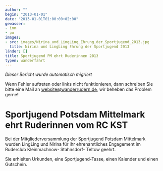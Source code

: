 ```yaml
---
author: ""
begin: "2013-01-01"
date: "2013-01-01T01:00:00+02:00"
gewässer:
- inn
- po
images:
- src: images/Nirina_und_LingLing_Ehrung_der_Sportjugend_2013.jpg
  title: Nirina und LingLing Ehrung der Sportjugend 2013
länder: []
title: Sportjugend PM ehrt Ruderinnen 2013
typen: wanderfahrt
---
```



*Dieser Bericht wurde automatisch migriert*

Wenn Fehler auftreten oder links nicht funktionieren, dann schreiben Sie bitte eine Mail an website@wanderrudern.de, wir beheben das Problem gerne!



# Sportjugend Potsdam Mittelmark ehrt Ruderinnen vom RC KST


Bei der Mitgliederversammlung der Sportjugend Potsdam Mittelmark wurden LingLing und Nirina für ihr ehrenamtliches Engagement im Ruderclub Kleinmachnow- Stahnsdorf- Teltow geehrt.

Sie erhielten Urkunden, eine Sportjugend-Tasse, einen Kalender und einen Gutschein.
